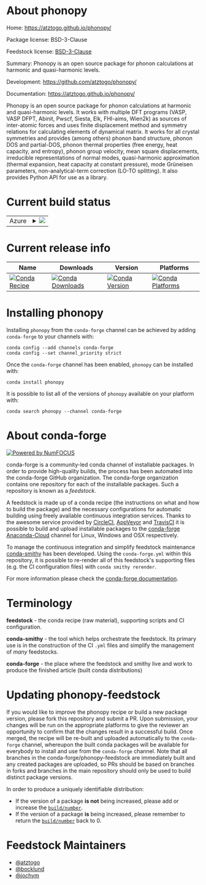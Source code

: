 About phonopy
=============

Home: https://atztogo.github.io/phonopy/

Package license: BSD-3-Clause

Feedstock license: [BSD-3-Clause](https://github.com/conda-forge/phonopy-feedstock/blob/master/LICENSE.txt)

Summary: Phonopy is an open source package for phonon calculations at harmonic and quasi-harmonic levels.

Development: https://github.com/atztogo/phonopy/

Documentation: https://atztogo.github.io/phonopy/

Phonopy is an open source package for phonon calculations at harmonic and quasi-harmonic levels.
It works with multiple DFT programs (VASP, VASP DFPT, Abinit, Pwscf, Siesta, Elk, FHI-aims, Wien2k)
as sources of inter-atomic forces and uses finite displacement method and symmetry relations
for calculating elements of dynamical matrix. It works for all crystal symmetries and provides
(among others)  phonon band structure, phonon DOS and partial-DOS, phonon thermal properties
(free energy, heat capacity, and entropy), phonon group velocity, mean square displacements,
irreducible representations of normal modes, quasi-harmonic approximation (thermal expansion,
heat capacity at constant pressure), mode Grüneisen parameters, non-analytical-term correction
(LO-TO splitting). It also provides Python API for use as a library.


Current build status
====================


<table>
    
  <tr>
    <td>Azure</td>
    <td>
      <details>
        <summary>
          <a href="https://dev.azure.com/conda-forge/feedstock-builds/_build/latest?definitionId=775&branchName=master">
            <img src="https://dev.azure.com/conda-forge/feedstock-builds/_apis/build/status/phonopy-feedstock?branchName=master">
          </a>
        </summary>
        <table>
          <thead><tr><th>Variant</th><th>Status</th></tr></thead>
          <tbody><tr>
              <td>linux_64_numpy1.18python3.6.____cpython</td>
              <td>
                <a href="https://dev.azure.com/conda-forge/feedstock-builds/_build/latest?definitionId=775&branchName=master">
                  <img src="https://dev.azure.com/conda-forge/feedstock-builds/_apis/build/status/phonopy-feedstock?branchName=master&jobName=linux&configuration=linux_64_numpy1.18python3.6.____cpython" alt="variant">
                </a>
              </td>
            </tr><tr>
              <td>linux_64_numpy1.18python3.7.____cpython</td>
              <td>
                <a href="https://dev.azure.com/conda-forge/feedstock-builds/_build/latest?definitionId=775&branchName=master">
                  <img src="https://dev.azure.com/conda-forge/feedstock-builds/_apis/build/status/phonopy-feedstock?branchName=master&jobName=linux&configuration=linux_64_numpy1.18python3.7.____cpython" alt="variant">
                </a>
              </td>
            </tr><tr>
              <td>linux_64_numpy1.18python3.8.____cpython</td>
              <td>
                <a href="https://dev.azure.com/conda-forge/feedstock-builds/_build/latest?definitionId=775&branchName=master">
                  <img src="https://dev.azure.com/conda-forge/feedstock-builds/_apis/build/status/phonopy-feedstock?branchName=master&jobName=linux&configuration=linux_64_numpy1.18python3.8.____cpython" alt="variant">
                </a>
              </td>
            </tr><tr>
              <td>linux_64_numpy1.19python3.9.____cpython</td>
              <td>
                <a href="https://dev.azure.com/conda-forge/feedstock-builds/_build/latest?definitionId=775&branchName=master">
                  <img src="https://dev.azure.com/conda-forge/feedstock-builds/_apis/build/status/phonopy-feedstock?branchName=master&jobName=linux&configuration=linux_64_numpy1.19python3.9.____cpython" alt="variant">
                </a>
              </td>
            </tr><tr>
              <td>osx_64_numpy1.18python3.6.____cpython</td>
              <td>
                <a href="https://dev.azure.com/conda-forge/feedstock-builds/_build/latest?definitionId=775&branchName=master">
                  <img src="https://dev.azure.com/conda-forge/feedstock-builds/_apis/build/status/phonopy-feedstock?branchName=master&jobName=osx&configuration=osx_64_numpy1.18python3.6.____cpython" alt="variant">
                </a>
              </td>
            </tr><tr>
              <td>osx_64_numpy1.18python3.7.____cpython</td>
              <td>
                <a href="https://dev.azure.com/conda-forge/feedstock-builds/_build/latest?definitionId=775&branchName=master">
                  <img src="https://dev.azure.com/conda-forge/feedstock-builds/_apis/build/status/phonopy-feedstock?branchName=master&jobName=osx&configuration=osx_64_numpy1.18python3.7.____cpython" alt="variant">
                </a>
              </td>
            </tr><tr>
              <td>osx_64_numpy1.18python3.8.____cpython</td>
              <td>
                <a href="https://dev.azure.com/conda-forge/feedstock-builds/_build/latest?definitionId=775&branchName=master">
                  <img src="https://dev.azure.com/conda-forge/feedstock-builds/_apis/build/status/phonopy-feedstock?branchName=master&jobName=osx&configuration=osx_64_numpy1.18python3.8.____cpython" alt="variant">
                </a>
              </td>
            </tr><tr>
              <td>osx_64_numpy1.19python3.9.____cpython</td>
              <td>
                <a href="https://dev.azure.com/conda-forge/feedstock-builds/_build/latest?definitionId=775&branchName=master">
                  <img src="https://dev.azure.com/conda-forge/feedstock-builds/_apis/build/status/phonopy-feedstock?branchName=master&jobName=osx&configuration=osx_64_numpy1.19python3.9.____cpython" alt="variant">
                </a>
              </td>
            </tr><tr>
              <td>win_64_numpy1.18python3.6.____cpython</td>
              <td>
                <a href="https://dev.azure.com/conda-forge/feedstock-builds/_build/latest?definitionId=775&branchName=master">
                  <img src="https://dev.azure.com/conda-forge/feedstock-builds/_apis/build/status/phonopy-feedstock?branchName=master&jobName=win&configuration=win_64_numpy1.18python3.6.____cpython" alt="variant">
                </a>
              </td>
            </tr><tr>
              <td>win_64_numpy1.18python3.7.____cpython</td>
              <td>
                <a href="https://dev.azure.com/conda-forge/feedstock-builds/_build/latest?definitionId=775&branchName=master">
                  <img src="https://dev.azure.com/conda-forge/feedstock-builds/_apis/build/status/phonopy-feedstock?branchName=master&jobName=win&configuration=win_64_numpy1.18python3.7.____cpython" alt="variant">
                </a>
              </td>
            </tr><tr>
              <td>win_64_numpy1.18python3.8.____cpython</td>
              <td>
                <a href="https://dev.azure.com/conda-forge/feedstock-builds/_build/latest?definitionId=775&branchName=master">
                  <img src="https://dev.azure.com/conda-forge/feedstock-builds/_apis/build/status/phonopy-feedstock?branchName=master&jobName=win&configuration=win_64_numpy1.18python3.8.____cpython" alt="variant">
                </a>
              </td>
            </tr><tr>
              <td>win_64_numpy1.19python3.9.____cpython</td>
              <td>
                <a href="https://dev.azure.com/conda-forge/feedstock-builds/_build/latest?definitionId=775&branchName=master">
                  <img src="https://dev.azure.com/conda-forge/feedstock-builds/_apis/build/status/phonopy-feedstock?branchName=master&jobName=win&configuration=win_64_numpy1.19python3.9.____cpython" alt="variant">
                </a>
              </td>
            </tr>
          </tbody>
        </table>
      </details>
    </td>
  </tr>
</table>

Current release info
====================

| Name | Downloads | Version | Platforms |
| --- | --- | --- | --- |
| [![Conda Recipe](https://img.shields.io/badge/recipe-phonopy-green.svg)](https://anaconda.org/conda-forge/phonopy) | [![Conda Downloads](https://img.shields.io/conda/dn/conda-forge/phonopy.svg)](https://anaconda.org/conda-forge/phonopy) | [![Conda Version](https://img.shields.io/conda/vn/conda-forge/phonopy.svg)](https://anaconda.org/conda-forge/phonopy) | [![Conda Platforms](https://img.shields.io/conda/pn/conda-forge/phonopy.svg)](https://anaconda.org/conda-forge/phonopy) |

Installing phonopy
==================

Installing `phonopy` from the `conda-forge` channel can be achieved by adding `conda-forge` to your channels with:

```
conda config --add channels conda-forge
conda config --set channel_priority strict
```

Once the `conda-forge` channel has been enabled, `phonopy` can be installed with:

```
conda install phonopy
```

It is possible to list all of the versions of `phonopy` available on your platform with:

```
conda search phonopy --channel conda-forge
```


About conda-forge
=================

[![Powered by NumFOCUS](https://img.shields.io/badge/powered%20by-NumFOCUS-orange.svg?style=flat&colorA=E1523D&colorB=007D8A)](http://numfocus.org)

conda-forge is a community-led conda channel of installable packages.
In order to provide high-quality builds, the process has been automated into the
conda-forge GitHub organization. The conda-forge organization contains one repository
for each of the installable packages. Such a repository is known as a *feedstock*.

A feedstock is made up of a conda recipe (the instructions on what and how to build
the package) and the necessary configurations for automatic building using freely
available continuous integration services. Thanks to the awesome service provided by
[CircleCI](https://circleci.com/), [AppVeyor](https://www.appveyor.com/)
and [TravisCI](https://travis-ci.com/) it is possible to build and upload installable
packages to the [conda-forge](https://anaconda.org/conda-forge)
[Anaconda-Cloud](https://anaconda.org/) channel for Linux, Windows and OSX respectively.

To manage the continuous integration and simplify feedstock maintenance
[conda-smithy](https://github.com/conda-forge/conda-smithy) has been developed.
Using the ``conda-forge.yml`` within this repository, it is possible to re-render all of
this feedstock's supporting files (e.g. the CI configuration files) with ``conda smithy rerender``.

For more information please check the [conda-forge documentation](https://conda-forge.org/docs/).

Terminology
===========

**feedstock** - the conda recipe (raw material), supporting scripts and CI configuration.

**conda-smithy** - the tool which helps orchestrate the feedstock.
                   Its primary use is in the construction of the CI ``.yml`` files
                   and simplify the management of *many* feedstocks.

**conda-forge** - the place where the feedstock and smithy live and work to
                  produce the finished article (built conda distributions)


Updating phonopy-feedstock
==========================

If you would like to improve the phonopy recipe or build a new
package version, please fork this repository and submit a PR. Upon submission,
your changes will be run on the appropriate platforms to give the reviewer an
opportunity to confirm that the changes result in a successful build. Once
merged, the recipe will be re-built and uploaded automatically to the
`conda-forge` channel, whereupon the built conda packages will be available for
everybody to install and use from the `conda-forge` channel.
Note that all branches in the conda-forge/phonopy-feedstock are
immediately built and any created packages are uploaded, so PRs should be based
on branches in forks and branches in the main repository should only be used to
build distinct package versions.

In order to produce a uniquely identifiable distribution:
 * If the version of a package **is not** being increased, please add or increase
   the [``build/number``](https://docs.conda.io/projects/conda-build/en/latest/resources/define-metadata.html#build-number-and-string).
 * If the version of a package **is** being increased, please remember to return
   the [``build/number``](https://docs.conda.io/projects/conda-build/en/latest/resources/define-metadata.html#build-number-and-string)
   back to 0.

Feedstock Maintainers
=====================

* [@atztogo](https://github.com/atztogo/)
* [@bocklund](https://github.com/bocklund/)
* [@jochym](https://github.com/jochym/)

